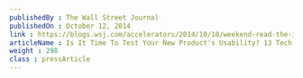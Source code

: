 ```yaml
---
publishedBy : The Wall Street Journal
publishedOn : October 12, 2014
link : https://blogs.wsj.com/accelerators/2014/10/10/weekend-read-the-imminent-decentralized-computing-revolution/
articleName : Is It Time To Test Your New Product's Usability? 13 Tech Experts Weigh In
weight : 298 
class : pressArticle
---
```

